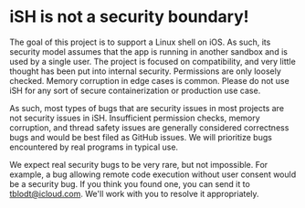 # iSH is not a security boundary!

The goal of this project is to support a Linux shell on iOS. As such, its security model assumes that the app is running in another sandbox and is used by a single user. The project is focused on compatibility, and very little thought has been put into internal security. Permissions are only loosely checked. Memory corruption in edge cases is common. Please do not use iSH for any sort of secure containerization or production use case.

As such, most types of bugs that are security issues in most projects are not security issues in iSH. Insufficient permission checks, memory corruption, and thread safety issues are generally considered correctness bugs and would be best filed as GitHub issues. We will prioritize bugs encountered by real programs in typical use.

We expect real security bugs to be very rare, but not impossible. For example, a bug allowing remote code execution without user consent would be a security bug. If you think you found one, you can send it to tblodt@icloud.com. We'll work with you to resolve it appropriately.
